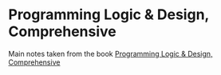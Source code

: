 # Programming Logic & Design, Comprehensive

Main notes taken from the book
[Programming Logic & Design, Comprehensive](https://www.amazon.com/dp/1337102075)
